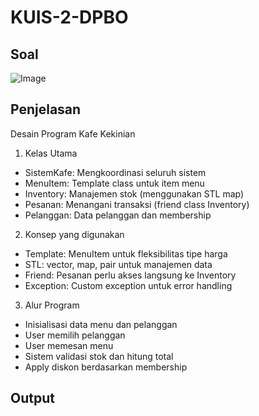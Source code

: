 # KUIS-2-DPBO

## Soal
![Image](https://github.com/user-attachments/assets/d583ed2f-250d-4c64-86fe-d2a0402eff8e)

## Penjelasan
Desain Program Kafe Kekinian 
1. Kelas Utama 
- SistemKafe: Mengkoordinasi seluruh sistem 
- MenuItem<T>: Template class untuk item menu 
- Inventory: Manajemen stok (menggunakan STL map) 
- Pesanan: Menangani transaksi (friend class Inventory) 
- Pelanggan: Data pelanggan dan membership 
2. Konsep yang digunakan 
- Template: MenuItem untuk fleksibilitas tipe harga 
- STL: vector, map, pair untuk manajemen data 
- Friend: Pesanan perlu akses langsung ke Inventory 
- Exception: Custom exception untuk error handling 
3. Alur Program 
- Inisialisasi data menu dan pelanggan 
- User memilih pelanggan 
- User memesan menu 
- Sistem validasi stok dan hitung total 
- Apply diskon berdasarkan membership

## Output
